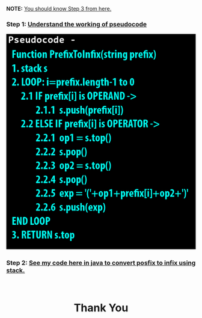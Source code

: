 **NOTE:** [You should know Step 3 from here.](https://github.com/heyimvikash/DataStructures-And-Algorithms/blob/bbcf1c7cc36be71411aa0a44e6604df932ab9a23/02.%20Stack/Infix%20Prefix%20Postfix/01.%20Infix%20to%20Postfix/Resources.md)

### **Step 1:** [Understand the working of pseudocode](https://youtu.be/sevlImM3Onc)

![](./pseudocode.png)

### **Step 2:** [See my code here in java to convert posfix to infix using stack.](https://github.com/heyimvikash/DataStructures-And-Algorithms/blob/84b69b8f897054b8aa285efc5fb8b4a82a20c3ac/02.%20Stack/Infix%20Prefix%20Postfix/03.%20Postfix%20to%20Infix/PostfixInfix.java)

<br>
<h1 align="Center">Thank You</h1>
